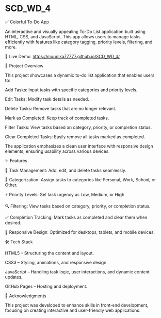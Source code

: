 # SCD_WD_4
✅ Colorful To-Do App

An interactive and visually appealing To-Do List application built using HTML, CSS, and JavaScript. This app allows users to manage tasks efficiently with features like category tagging, priority levels, filtering, and more.

🔗 Live Demo: https://mounika77777.github.io/SCD_WD_4/

📌 Project Overview

This project showcases a dynamic to-do list application that enables users to:

Add Tasks: Input tasks with specific categories and priority levels.

Edit Tasks: Modify task details as needed.

Delete Tasks: Remove tasks that are no longer relevant.

Mark as Completed: Keep track of completed tasks.

Filter Tasks: View tasks based on category, priority, or completion status.

Clear Completed Tasks: Easily remove all tasks marked as completed.

The application emphasizes a clean user interface with responsive design elements, ensuring usability across various devices.

✨ Features

📝 Task Management: Add, edit, and delete tasks seamlessly.

🎯 Categorization: Assign tasks to categories like Personal, Work, School, or Other.

⚡ Priority Levels: Set task urgency as Low, Medium, or High.

🔍 Filtering: View tasks based on category, priority, or completion status.

✅ Completion Tracking: Mark tasks as completed and clear them when desired.

🎨 Responsive Design: Optimized for desktops, tablets, and mobile devices.

🛠️ Tech Stack

HTML5 – Structuring the content and layout.

CSS3 – Styling, animations, and responsive design.

JavaScript – Handling task logic, user interactions, and dynamic content updates.

GitHub Pages – Hosting and deployment.

🙌 Acknowledgments

This project was developed to enhance skills in front-end development, focusing on creating interactive and user-friendly web applications.
